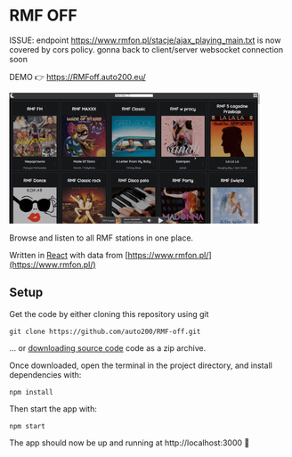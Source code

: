# RMF OFF

ISSUE:
endpoint https://www.rmfon.pl/stacje/ajax_playing_main.txt is now covered by cors policy. gonna back to client/server websocket connection soon

DEMO 👉 https://RMFoff.auto200.eu/

<img src="preview.gif" alt="preview" width="450px">

Browse and listen to all RMF stations in one place.

Written in [React](https://reactjs.org/) with data from [https://www.rmfon.pl/](https://www.rmfon.pl/)

## Setup

Get the code by either cloning this repository using git

```
git clone https://github.com/auto200/RMF-off.git
```

... or [downloading source code](https://github.com/auto200/RMF-off/archive/master.zip) code as a zip archive.

Once downloaded, open the terminal in the project directory, and install dependencies with:

```
npm install
```

Then start the app with:

```
npm start
```

The app should now be up and running at http://localhost:3000 🚀
